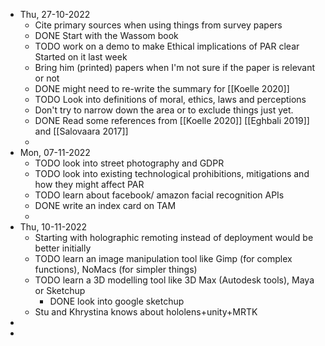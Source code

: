 - Thu, 27-10-2022
	- Cite primary sources when using things from survey papers
	- DONE Start with the Wassom book
	- TODO work on a demo to make Ethical implications of PAR clear
	  Started on it last week
	- Bring him (printed) papers when I'm not sure if the paper is relevant or not
	- DONE might need to re-write the summary for [[Koelle 2020]]
	- TODO Look into definitions of moral, ethics, laws and perceptions
	- Don't try to narrow down the area or to exclude things just yet.
	- DONE Read some references from [[Koelle 2020]] [[Eghbali 2019]] and [[Salovaara 2017]]
	-
- Mon, 07-11-2022
	- TODO look into street photography and GDPR
	- TODO look into existing technological prohibitions, mitigations and how they might affect PAR
	- TODO learn about facebook/ amazon facial recognition APIs
	- DONE write an index card on TAM
	-
- Thu, 10-11-2022
	- Starting with holographic remoting instead of deployment would be better initially
	- TODO learn an image manipulation tool like Gimp (for complex functions), NoMacs (for simpler things)
	- TODO learn a 3D modelling tool like 3D Max (Autodesk tools), Maya or Sketchup
		- DONE look into google sketchup
	- Stu and Khrystina knows about hololens+unity+MRTK
-
-